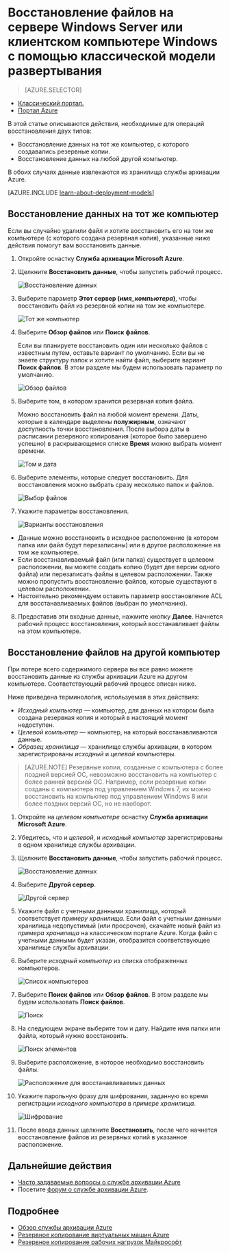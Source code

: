 <properties
   pageTitle="Восстановление данных на сервере Windows Server или клиентском компьютере Windows из Azure с помощью классической модели развертывания | Microsoft Azure"
   description="Узнайте, как выполнять восстановление данных с Windows Server или Windows Client."
   services="backup"
   documentationCenter=""
   authors="Jim-Parker"
   manager="jwhit"
   editor=""/>

<tags
   ms.service="backup"
   ms.workload="storage-backup-recovery"
	 ms.tgt_pltfrm="na"
	 ms.devlang="na"
	 ms.topic="article"
	 ms.date="05/09/2016"
	 ms.author="trinadhk; jimpark; markgal;"/>

# Восстановление файлов на сервере Windows Server или клиентском компьютере Windows с помощью классической модели развертывания

> [AZURE.SELECTOR]
- [Классический портал.](backup-azure-restore-windows-server-classic.md)
- [Портал Azure](backup-azure-restore-windows-server.md)

В этой статье описываются действия, необходимые для операций восстановления двух типов:

- Восстановление данных на тот же компьютер, с которого создавались резервные копии.
- Восстановление данных на любой другой компьютер.

В обоих случаях данные извлекаются из хранилища службы архивации Azure.

[AZURE.INCLUDE [learn-about-deployment-models](../../includes/learn-about-deployment-models-classic-include.md)]

## Восстановление данных на тот же компьютер
Если вы случайно удалили файл и хотите восстановить его на том же компьютере (с которого создана резервная копия), указанные ниже действия помогут вам восстановить данные.

1. Откройте оснастку **Служба архивации Microsoft Azure**.
2. Щелкните **Восстановить данные**, чтобы запустить рабочий процесс.

    ![Восстановление данных](./media/backup-azure-restore-windows-server-classic/recover.png)

3. Выберите параметр **Этот сервер (*имя\_компьютера*)**, чтобы восстановить файл из резервной копии на том же компьютере.

    ![Тот же компьютер](./media/backup-azure-restore-windows-server-classic/samemachine.png)

4. Выберите **Обзор файлов** или **Поиск файлов**.

    Если вы планируете восстановить один или несколько файлов с известным путем, оставьте вариант по умолчанию. Если вы не знаете структуру папок и хотите найти файл, выберите вариант **Поиск файлов**. В этом разделе мы будем использовать параметр по умолчанию.

    ![Обзор файлов](./media/backup-azure-restore-windows-server-classic/browseandsearch.png)

5. Выберите том, в котором хранится резервная копия файла.

    Можно восстановить файл на любой момент времени. Даты, которые в календаре выделены **полужирным**, означают доступность точки восстановления. После выбора даты в расписании резервного копирования (которое было завершено успешно) в раскрывающемся списке **Время** можно выбрать момент времени.

    ![Том и дата](./media/backup-azure-restore-windows-server-classic/volanddate.png)

6. Выберите элементы, которые следует восстановить. Для восстановления можно выбрать сразу несколько папок и файлов.

    ![Выбор файлов](./media/backup-azure-restore-windows-server-classic/selectfiles.png)

7. Укажите параметры восстановления.

    ![Варианты восстановления](./media/backup-azure-restore-windows-server-classic/recoveroptions.png)

  - Данные можно восстановить в исходное расположение (в котором папка или файл будут перезаписаны) или в другое расположение на том же компьютере.
  - Если восстанавливаемый файл (или папка) существует в целевом расположении, вы можете создать копию (будет две версии одного файла) или перезаписать файлы в целевом расположении. Также можно пропустить восстановление файлов, которые существуют в целевом расположении.
  - Настоятельно рекомендуем оставить параметр восстановление ACL для восстанавливаемых файлов (выбран по умолчанию).

8. Предоставив эти входные данные, нажмите кнопку **Далее**. Начнется рабочий процесс восстановления, который восстанавливает файлы на этом компьютере.

## Восстановление файлов на другой компьютер
При потере всего содержимого сервера вы все равно можете восстановить данные из службы архивации Azure на другом компьютере. Соответствующий рабочий процесс описан ниже.

Ниже приведена терминология, используемая в этих действиях:

- *Исходный компьютер* — компьютер, для данных на котором была создана резервная копия и который в настоящий момент недоступен.
- *Целевой компьютер* — компьютер, на который восстанавливаются данные.
- *Образец хранилища* — хранилище службы архивации, в котором зарегистрированы *исходный* и *целевой* компьютеры. <br/>

> [AZURE.NOTE] Резервные копии, созданные с компьютера с более поздней версией ОС, невозможно восстановить на компьютер с более ранней версией ОС. Например, если резервные копии созданы с компьютера под управлением Windows 7, их можно восстановить на компьютер под управлением Windows 8 или более поздних версий ОС, но не наоборот.

1. Откройте на *целевом компьютере* оснастку **Служба архивации Microsoft Azure**.
2. Убедитесь, что и *целевой*, и *исходный компьютер* зарегистрированы в одном хранилище службы архивации.
3. Щелкните **Восстановить данные**, чтобы запустить рабочий процесс.

    ![Восстановление данных](./media/backup-azure-restore-windows-server-classic/recover.png)

4. Выберите **Другой сервер**.

    ![Другой сервер](./media/backup-azure-restore-windows-server-classic/anotherserver.png)

5. Укажите файл с учетными данными хранилища, который соответствует *примеру хранилища*. Если файл с учетными данными хранилища недопустимый (или просрочен), скачайте новый файл из *примера хранилища* на классическом портале Azure. Когда файл с учетными данными будет указан, отобразится соответствующее хранилище службы архивации.

6. Выберите *исходный компьютер* из списка отображенных компьютеров.

    ![Список компьютеров](./media/backup-azure-restore-windows-server-classic/machinelist.png)

7. Выберите **Поиск файлов** или **Обзор файлов**. В этом разделе мы будем использовать **Поиск файлов**.

    ![Поиск](./media/backup-azure-restore-windows-server-classic/search.png)

8. На следующем экране выберите том и дату. Найдите имя папки или файла, который нужно восстановить.

    ![Поиск элементов](./media/backup-azure-restore-windows-server-classic/searchitems.png)

9. Выберите расположение, в которое необходимо восстановить файлы.

    ![Расположение для восстанавливаемых данных](./media/backup-azure-restore-windows-server-classic/restorelocation.png)

10. Укажите парольную фразу для шифрования, заданную во время регистрации *исходного компьютера* в *примере хранилища*.

    ![Шифрование](./media/backup-azure-restore-windows-server-classic/encryption.png)

11. После ввода данных щелкните **Восстановить**, после чего начнется восстановление файлов из резервных копий в указанное расположение.

## Дальнейшие действия
- [Часто задаваемые вопросы о службе архивации Azure](backup-azure-backup-faq.md)
- Посетите [форум о службе архивации Azure](http://go.microsoft.com/fwlink/p/?LinkId=290933).

## Подробнее
- [Обзор службы архивации Azure](http://go.microsoft.com/fwlink/p/?LinkId=222425)
- [Резервное копирование виртуальных машин Azure](backup-azure-vms-introduction.md)
- [Резервное копирование рабочих нагрузок Майкрософт](backup-azure-dpm-introduction.md)

<!----HONumber=AcomDC_0629_2016-->